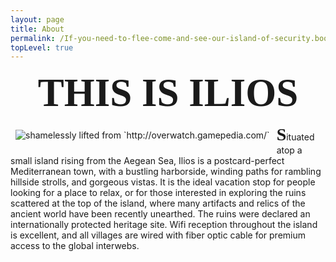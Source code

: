 ```yaml
---
layout: page
title: About
permalink: /If-you-need-to-flee-come-and-see-our-island-of-security.boom/
topLevel: true
---
```

<div align="center">
<span style="font-family:cursive;font-size:4.5em; font-weight:bold;">THIS IS ILIOS</span>
</div>

<a href="http://overwatch.gamepedia.com/Ilios#Background"><img align="left" border="3" style="margin; 8px; border:0; padding:8px;" src="https://hydra-media.cursecdn.com/overwatch.gamepedia.com/thumb/4/45/Ilios.jpg/350px-Ilios.jpg?version=55e62401ceb0be03ebb27128cb02a6ab" title="shamelessly lifted from `http://overwatch.gamepedia.com/`"></a>


<span style="font-family:cursive;font-size:2em; font-weight:bold;">S</span>ituated atop a small island rising from the Aegean Sea, Ilios is a postcard-perfect Mediterranean town, with a bustling harborside, winding paths for rambling hillside strolls, and gorgeous vistas. It is the ideal vacation stop for people looking for a place to relax, or for those interested in exploring the ruins scattered at the top of the island, where many artifacts and relics of the ancient world have been recently unearthed. The ruins were declared an internationally protected heritage site. Wifi reception throughout the island is excellent, and all villages are wired with fiber optic cable for premium access to the global interwebs.
